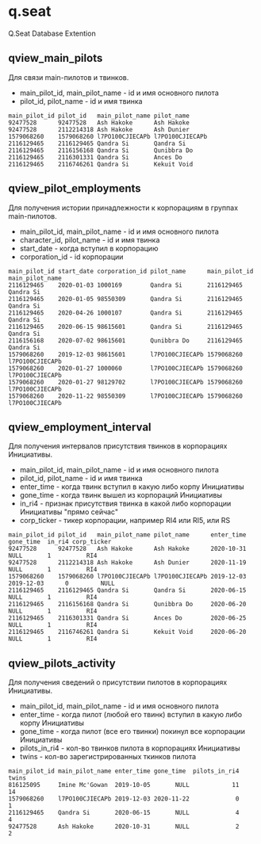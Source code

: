 # q.seat
Q.Seat Database Extention

## qview_main_pilots
Для связи main-пилотов и твинков.
* main_pilot_id, main_pilot_name - id и имя основного пилота
* pilot_id, pilot_name - id и имя твинка
```
main_pilot_id pilot_id   main_pilot_name pilot_name
92477528      92477528   Ash Hakoke      Ash Hakoke
92477528      2112214318 Ash Hakoke      Ash Dunier
1579068260    1579068260 l7PO100CJIECAPb l7PO100CJIECAPb
2116129465    2116129465 Qandra Si       Qandra Si
2116129465    2116156168 Qandra Si       Qunibbra Do
2116129465    2116301331 Qandra Si       Ances Do
2116129465    2116746261 Qandra Si       Kekuit Void
```

## qview_pilot_employments
Для получения истории принадлежности к корпорациям в группах main-пилотов.
* main_pilot_id, main_pilot_name - id и имя основного пилота
* character_id, pilot_name - id и имя твинка
* start_date - когда вступил в корпорацию
* corporation_id - id корпорации
```
main_pilot_id start_date corporation_id pilot_name      main_pilot_id main_pilot_name
2116129465    2020-01-03 1000169        Qandra Si       2116129465    Qandra Si
2116129465    2020-01-05 98550309       Qandra Si       2116129465    Qandra Si
2116129465    2020-04-26 1000107        Qandra Si       2116129465    Qandra Si
2116129465    2020-06-15 98615601       Qandra Si       2116129465    Qandra Si
2116156168    2020-07-02 98615601       Qunibbra Do     2116129465    Qandra Si
1579068260    2019-12-03 98615601       l7PO100CJIECAPb 1579068260    l7PO100CJIECAPb
1579068260    2020-01-27 1000060        l7PO100CJIECAPb 1579068260    l7PO100CJIECAPb
1579068260    2020-01-27 98129702       l7PO100CJIECAPb 1579068260    l7PO100CJIECAPb
1579068260    2020-11-22 98550309       l7PO100CJIECAPb 1579068260    l7PO100CJIECAPb
```

## qview_employment_interval
Для получения интервалов присутствия твинков в корпорациях Инициативы.
* main_pilot_id, main_pilot_name - id и имя основного пилота
* pilot_id, pilot_name - id и имя твинка
* enter_time - когда твинк вступил в какую либо корпу Инициативы
* gone_time - когда твинк вышел из корпораций Инициативы
* in_ri4 - признак присутствия твинка в какой либо корпорации Инициативы "прямо сейчас"
* corp_ticker - тикер корпорации, например RI4 или RI5, или RS
```
main_pilot_id pilot_id   main_pilot_name pilot_name      enter_time gone_time  in_ri4 corp_ticker
92477528      92477528   Ash Hakoke      Ash Hakoke      2020-10-31      NULL       1          RI4
92477528      2112214318 Ash Hakoke      Ash Dunier      2020-11-19      NULL       1          RI4
1579068260    1579068260 l7PO100CJIECAPb l7PO100CJIECAPb 2019-12-03 2019-12-03      0         NULL
2116129465    2116129465 Qandra Si       Qandra Si       2020-06-15      NULL       1          RI4
2116129465    2116156168 Qandra Si       Qunibbra Do     2020-06-20      NULL       1          RI4
2116129465    2116301331 Qandra Si       Ances Do        2020-06-25      NULL       1          RI4
2116129465    2116746261 Qandra Si       Kekuit Void     2020-06-20      NULL       1          RI4
```

## qview_pilots_activity
Для получения сведений о присутствии пилотов в корпорациях Инициативы.
* main_pilot_id, main_pilot_name - id и имя основного пилота
* enter_time - когда пилот (любой его твинк) вступил в какую либо корпу Инициативы
* gone_time - когда пилот (все его твинки) покинул все корпорации Инициативы
* pilots_in_ri4 - кол-во твинков пилота в корпорациях Инициативы
* twins - кол-во зарегистрированных ткинков пилота
```
main_pilot_id main_pilot_name enter_time gone_time  pilots_in_ri4 twins
816125095     Imine Mc'Gowan  2019-10-05       NULL            11    14
1579068260    l7PO100CJIECAPb 2019-12-03 2020-11-22             0     1
2116129465    Qandra Si       2020-06-15       NULL             4     4
92477528      Ash Hakoke      2020-10-31       NULL             2     2
```
